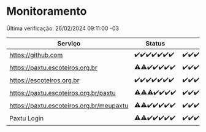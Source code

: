 # Monitoramento

Última verificação: 26/02/2024 09:11:00 -03

|Serviço|Status|Últimas 24h|
|---|---|---|
|https://github.com|<span title="2024-02-19: OK=24">✔️</span><span title="2024-02-20: OK=24">✔️</span><span title="2024-02-21: OK=24">✔️</span><span title="2024-02-22: OK=24">✔️</span><span title="2024-02-23: OK=24">✔️</span><span title="2024-02-24: OK=24">✔️</span><span title="2024-02-25: OK=13">✔️</span>|<span title="25/02/2024 10:05:00 -03 : 200">✔️</span><span title="25/02/2024 11:03:00 -03 : 200">✔️</span><span title="25/02/2024 12:03:00 -03 : 200">✔️</span><span title="25/02/2024 13:07:00 -03 : 200">✔️</span><span title="25/02/2024 14:05:00 -03 : 200">✔️</span><span title="25/02/2024 15:06:00 -03 : 200">✔️</span><span title="25/02/2024 16:02:00 -03 : 200">✔️</span><span title="25/02/2024 17:05:00 -03 : 200">✔️</span><span title="25/02/2024 18:05:00 -03 : 200">✔️</span><span title="25/02/2024 19:04:00 -03 : 200">✔️</span><span title="25/02/2024 20:05:00 -03 : 200">✔️</span><span title="25/02/2024 21:31:00 -03 : 200">✔️</span><span title="25/02/2024 22:40:00 -03 : 200">✔️</span><span title="25/02/2024 23:16:00 -03 : 200">✔️</span><span title="26/02/2024 00:07:00 -03 : 200">✔️</span><span title="26/02/2024 01:07:00 -03 : 200">✔️</span><span title="26/02/2024 02:06:00 -03 : 200">✔️</span><span title="26/02/2024 03:09:00 -03 : 200">✔️</span><span title="26/02/2024 04:06:00 -03 : 200">✔️</span><span title="26/02/2024 05:08:00 -03 : 200">✔️</span><span title="26/02/2024 06:07:00 -03 : 200">✔️</span><span title="26/02/2024 07:07:00 -03 : 200">✔️</span><span title="26/02/2024 08:03:00 -03 : 200">✔️</span><span title="26/02/2024 09:10:00 -03 : 200">✔️</span>|
|https://paxtu.escoteiros.org.br|<span title="2024-02-19: OK=23, Falhas=1">⚠️</span><span title="2024-02-20: OK=23, Falhas=1">⚠️</span><span title="2024-02-21: OK=24">✔️</span><span title="2024-02-22: OK=24">✔️</span><span title="2024-02-23: OK=24">✔️</span><span title="2024-02-24: OK=24">✔️</span><span title="2024-02-25: OK=13">✔️</span>|<span title="25/02/2024 10:05:00 -03 : 200">✔️</span><span title="25/02/2024 11:03:00 -03 : 200">✔️</span><span title="25/02/2024 12:03:00 -03 : 200">✔️</span><span title="25/02/2024 13:07:00 -03 : 200">✔️</span><span title="25/02/2024 14:05:00 -03 : 200">✔️</span><span title="25/02/2024 15:06:00 -03 : 200">✔️</span><span title="25/02/2024 16:02:00 -03 : 200">✔️</span><span title="25/02/2024 17:05:00 -03 : 200">✔️</span><span title="25/02/2024 18:05:00 -03 : 200">✔️</span><span title="25/02/2024 19:04:00 -03 : 200">✔️</span><span title="25/02/2024 20:05:00 -03 : 200">✔️</span><span title="25/02/2024 21:31:00 -03 : 200">✔️</span><span title="25/02/2024 22:40:00 -03 : 200">✔️</span><span title="25/02/2024 23:16:00 -03 : 200">✔️</span><span title="26/02/2024 00:07:00 -03 : 200">✔️</span><span title="26/02/2024 01:07:00 -03 : 200">✔️</span><span title="26/02/2024 02:06:00 -03 : 200">✔️</span><span title="26/02/2024 03:09:00 -03 : 200">✔️</span><span title="26/02/2024 04:06:00 -03 : 200">✔️</span><span title="26/02/2024 05:08:00 -03 : 200">✔️</span><span title="26/02/2024 06:07:00 -03 : 200">✔️</span><span title="26/02/2024 07:07:00 -03 : 200">✔️</span><span title="26/02/2024 08:03:00 -03 : 200">✔️</span><span title="26/02/2024 09:10:00 -03 : 200">✔️</span>|
|https://escoteiros.org.br|<span title="2024-02-19: OK=24">✔️</span><span title="2024-02-20: OK=24">✔️</span><span title="2024-02-21: OK=24">✔️</span><span title="2024-02-22: OK=24">✔️</span><span title="2024-02-23: OK=24">✔️</span><span title="2024-02-24: OK=24">✔️</span><span title="2024-02-25: OK=13">✔️</span>|<span title="25/02/2024 10:05:00 -03 : 200">✔️</span><span title="25/02/2024 11:03:00 -03 : 200">✔️</span><span title="25/02/2024 12:03:00 -03 : 200">✔️</span><span title="25/02/2024 13:07:00 -03 : 200">✔️</span><span title="25/02/2024 14:05:00 -03 : 200">✔️</span><span title="25/02/2024 15:07:00 -03 : 200">✔️</span><span title="25/02/2024 16:02:00 -03 : 200">✔️</span><span title="25/02/2024 17:05:00 -03 : 200">✔️</span><span title="25/02/2024 18:05:00 -03 : 200">✔️</span><span title="25/02/2024 19:04:00 -03 : 200">✔️</span><span title="25/02/2024 20:05:00 -03 : 200">✔️</span><span title="25/02/2024 21:31:00 -03 : 200">✔️</span><span title="25/02/2024 22:40:00 -03 : 200">✔️</span><span title="25/02/2024 23:16:00 -03 : 200">✔️</span><span title="26/02/2024 00:07:00 -03 : 200">✔️</span><span title="26/02/2024 01:07:00 -03 : 200">✔️</span><span title="26/02/2024 02:06:00 -03 : 200">✔️</span><span title="26/02/2024 03:09:00 -03 : 200">✔️</span><span title="26/02/2024 04:06:00 -03 : 200">✔️</span><span title="26/02/2024 05:08:00 -03 : 200">✔️</span><span title="26/02/2024 06:07:00 -03 : 200">✔️</span><span title="26/02/2024 07:07:00 -03 : 200">✔️</span><span title="26/02/2024 08:03:00 -03 : 200">✔️</span><span title="26/02/2024 09:11:00 -03 : 200">✔️</span>|
|https://paxtu.escoteiros.org.br/paxtu|<span title="2024-02-19: OK=23, Falhas=1">⚠️</span><span title="2024-02-20: OK=23, Falhas=1">⚠️</span><span title="2024-02-21: OK=23, Falhas=1">⚠️</span><span title="2024-02-22: OK=24">✔️</span><span title="2024-02-23: OK=24">✔️</span><span title="2024-02-24: OK=24">✔️</span><span title="2024-02-25: OK=13">✔️</span>|<span title="25/02/2024 10:05:00 -03 : 200">✔️</span><span title="25/02/2024 11:03:00 -03 : 200">✔️</span><span title="25/02/2024 12:03:00 -03 : 200">✔️</span><span title="25/02/2024 13:07:00 -03 : 200">✔️</span><span title="25/02/2024 14:05:00 -03 : 200">✔️</span><span title="25/02/2024 15:07:00 -03 : 200">✔️</span><span title="25/02/2024 16:02:00 -03 : 200">✔️</span><span title="25/02/2024 17:05:00 -03 : 200">✔️</span><span title="25/02/2024 18:06:00 -03 : 200">✔️</span><span title="25/02/2024 19:04:00 -03 : 200">✔️</span><span title="25/02/2024 20:05:00 -03 : 200">✔️</span><span title="25/02/2024 21:31:00 -03 : 200">✔️</span><span title="25/02/2024 22:40:00 -03 : 200">✔️</span><span title="25/02/2024 23:16:00 -03 : 200">✔️</span><span title="26/02/2024 00:07:00 -03 : 200">✔️</span><span title="26/02/2024 01:07:00 -03 : 200">✔️</span><span title="26/02/2024 02:06:00 -03 : 200">✔️</span><span title="26/02/2024 03:09:00 -03 : 200">✔️</span><span title="26/02/2024 04:06:00 -03 : 200">✔️</span><span title="26/02/2024 05:08:00 -03 : 200">✔️</span><span title="26/02/2024 06:07:00 -03 : 200">✔️</span><span title="26/02/2024 07:07:00 -03 : 200">✔️</span><span title="26/02/2024 08:03:00 -03 : 200">✔️</span><span title="26/02/2024 09:11:00 -03 : 200">✔️</span>|
|https://paxtu.escoteiros.org.br/meupaxtu|<span title="2024-02-19: OK=23, Falhas=1">⚠️</span><span title="2024-02-20: OK=23, Falhas=1">⚠️</span><span title="2024-02-21: OK=24">✔️</span><span title="2024-02-22: OK=24">✔️</span><span title="2024-02-23: OK=24">✔️</span><span title="2024-02-24: OK=24">✔️</span><span title="2024-02-25: OK=13">✔️</span>|<span title="25/02/2024 10:05:00 -03 : 200">✔️</span><span title="25/02/2024 11:03:00 -03 : 200">✔️</span><span title="25/02/2024 12:03:00 -03 : 200">✔️</span><span title="25/02/2024 13:07:00 -03 : 200">✔️</span><span title="25/02/2024 14:05:00 -03 : 200">✔️</span><span title="25/02/2024 15:07:00 -03 : 200">✔️</span><span title="25/02/2024 16:02:00 -03 : 200">✔️</span><span title="25/02/2024 17:05:00 -03 : 200">✔️</span><span title="25/02/2024 18:06:00 -03 : 200">✔️</span><span title="25/02/2024 19:04:00 -03 : 200">✔️</span><span title="25/02/2024 20:05:00 -03 : 200">✔️</span><span title="25/02/2024 21:31:00 -03 : 200">✔️</span><span title="25/02/2024 22:40:00 -03 : 200">✔️</span><span title="25/02/2024 23:16:00 -03 : 200">✔️</span><span title="26/02/2024 00:07:00 -03 : 200">✔️</span><span title="26/02/2024 01:07:00 -03 : 200">✔️</span><span title="26/02/2024 02:06:00 -03 : 200">✔️</span><span title="26/02/2024 03:09:00 -03 : 200">✔️</span><span title="26/02/2024 04:06:00 -03 : 200">✔️</span><span title="26/02/2024 05:08:00 -03 : 200">✔️</span><span title="26/02/2024 06:07:00 -03 : 200">✔️</span><span title="26/02/2024 07:07:00 -03 : 200">✔️</span><span title="26/02/2024 08:03:00 -03 : 200">✔️</span><span title="26/02/2024 09:11:00 -03 : 200">✔️</span>|
|Paxtu Login|<span title="2024-02-19: OK=23, Falhas=1">⚠️</span><span title="2024-02-20: OK=23, Falhas=1">⚠️</span><span title="2024-02-21: OK=24">✔️</span><span title="2024-02-22: OK=24">✔️</span><span title="2024-02-23: OK=24">✔️</span><span title="2024-02-24: OK=24">✔️</span><span title="2024-02-25: OK=13">✔️</span>|<span title="25/02/2024 10:05:00 -03 : 200">✔️</span><span title="25/02/2024 11:03:00 -03 : 200">✔️</span><span title="25/02/2024 12:03:00 -03 : 200">✔️</span><span title="25/02/2024 13:07:00 -03 : 200">✔️</span><span title="25/02/2024 14:05:00 -03 : 200">✔️</span><span title="25/02/2024 15:07:00 -03 : 200">✔️</span><span title="25/02/2024 16:02:00 -03 : 200">✔️</span><span title="25/02/2024 17:05:00 -03 : 200">✔️</span><span title="25/02/2024 18:06:00 -03 : 200">✔️</span><span title="25/02/2024 19:04:00 -03 : 200">✔️</span><span title="25/02/2024 20:05:00 -03 : 200">✔️</span><span title="25/02/2024 21:31:00 -03 : 200">✔️</span><span title="25/02/2024 22:40:00 -03 : 200">✔️</span><span title="25/02/2024 23:16:00 -03 : 200">✔️</span><span title="26/02/2024 00:07:00 -03 : 200">✔️</span><span title="26/02/2024 01:07:00 -03 : 200">✔️</span><span title="26/02/2024 02:06:00 -03 : 200">✔️</span><span title="26/02/2024 03:09:00 -03 : 200">✔️</span><span title="26/02/2024 04:06:00 -03 : 200">✔️</span><span title="26/02/2024 05:08:00 -03 : 200">✔️</span><span title="26/02/2024 06:07:00 -03 : 200">✔️</span><span title="26/02/2024 07:07:00 -03 : 200">✔️</span><span title="26/02/2024 08:03:00 -03 : 200">✔️</span><span title="26/02/2024 09:11:00 -03 : 200">✔️</span>|
